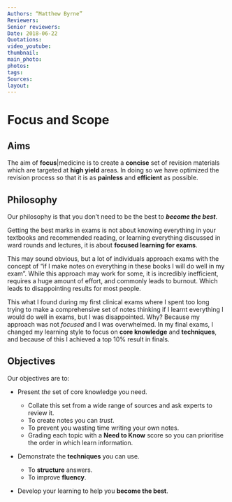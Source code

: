 ```yaml
---
Authors: “Matthew Byrne”
Reviewers:
Senior reviewers:
Date: 2018-06-22
Quotations:
video_youtube:
thumbnail:
main_photo:
photos: 
tags:
Sources:
layout:
---
```


# Focus and Scope

## Aims

The aim of **focus**|medicine is to create a **concise** set of revision materials which are targeted at **high yield** areas. In doing so we have optimized the revision process so that it is as **painless** and **efficient** as possible.

## Philosophy

Our philosophy is that you don’t need to be the best to ***become the best***.

Getting the best marks in exams is not about knowing everything in your textbooks and recommended reading, or learning everything discussed in ward rounds and lectures, it is about **focused learning for exams**.

This may sound obvious, but a lot of individuals approach exams with the concept of “if I make notes on everything in these books I will do well in my exam”. While this approach may work for some, it is incredibly inefficient, requires a huge amount of effort, and commonly leads to burnout. Which leads to disappointing results for most people.

This what I found during my first clinical exams where I spent too long trying to make a comprehensive set of notes thinking if I learnt everything I would do well in exams, but I was disappointed. Why? Because my approach was not *focused* and I was overwhelmed. In my final exams, I changed my learning style to focus on **core knowledge** and **techniques**, and because of this I achieved a top 10% result in finals.

## Objectives

Our objectives are to:

- Present *the* set of core knowledge you need.
  - Collate this set from a wide range of sources and ask experts to review it.
  - To create notes you can *trust*.
  - To prevent you wasting time writing your own notes.
  - Grading each topic with a **Need to Know** score so you can prioritise the order in which learn information.

- Demonstrate the **techniques** you can use.
  - To **structure** answers.
  - To improve **fluency**.

- Develop your learning to help you **become the best**.
